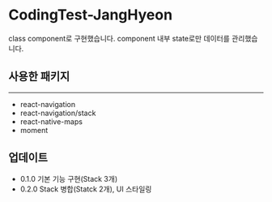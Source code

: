 # CodingTest-JangHyeon
class component로 구현했습니다. component 내부 state로만 데이터를 관리했습니다.

## 사용한 패키지
* * *
- react-navigation
- react-navigation/stack
- react-native-maps
- moment

## 업데이트
- 0.1.0 기본 기능 구현(Stack 3개)
- 0.2.0 Stack 병합(Statck 2개), UI 스타일링